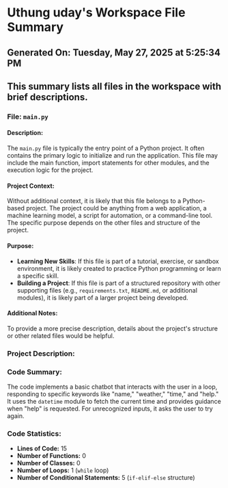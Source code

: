 # Uthung uday's Workspace File Summary
## Generated On: Tuesday, May 27, 2025 at 5:25:34 PM
This summary lists all files in the workspace with brief descriptions.
---
### File: `main.py`

#### Description:
The `main.py` file is typically the entry point of a Python project. It often contains the primary logic to initialize and run the application. This file may include the main function, import statements for other modules, and the execution logic for the project.

#### Project Context:
Without additional context, it is likely that this file belongs to a Python-based project. The project could be anything from a web application, a machine learning model, a script for automation, or a command-line tool. The specific purpose depends on the other files and structure of the project.

#### Purpose:
- **Learning New Skills**: If this file is part of a tutorial, exercise, or sandbox environment, it is likely created to practice Python programming or learn a specific skill.
- **Building a Project**: If this file is part of a structured repository with other supporting files (e.g., `requirements.txt`, `README.md`, or additional modules), it is likely part of a larger project being developed.

#### Additional Notes:
To provide a more precise description, details about the project's structure or other related files would be helpful. 
### Project Description:
 ### Code Summary:
The code implements a basic chatbot that interacts with the user in a loop, responding to specific keywords like "name," "weather," "time," and "help." It uses the `datetime` module to fetch the current time and provides guidance when "help" is requested. For unrecognized inputs, it asks the user to try again.

### Code Statistics:
- **Lines of Code:** 15  
- **Number of Functions:** 0  
- **Number of Classes:** 0  
- **Number of Loops:** 1 (`while` loop)  
- **Number of Conditional Statements:** 5 (`if-elif-else` structure)

